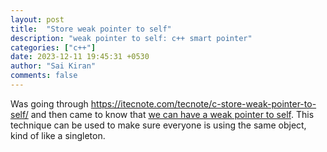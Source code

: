 ```yaml
---
layout: post
title:  "Store weak pointer to self"
description: "weak pointer to self: c++ smart pointer"
categories: ["c++"]
date: 2023-12-11 19:45:31 +0530
author: "Sai Kiran"
comments: false
---
```


Was going through https://itecnote.com/tecnote/c-store-weak-pointer-to-self/ and then came to know that [we can have a weak pointer to self](https://en.cppreference.com/w/cpp/memory/enable_shared_from_this).
This technique can be used to make sure everyone is using the same object, kind of like a singleton.
